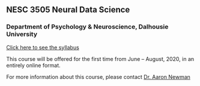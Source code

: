 ## NESC 3505 Neural Data Science

### Department of Psychology & Neuroscience, Dalhousie University

[Click here to see the syllabus](NESC3505_Syllabus_2020_s.md)

This course will be offered for the first time from June – August, 2020, in an entirely online format.

For more information about this course, please contact [Dr. Aaron Newman](mailto:Aaron.Newman@dal.ca?subject=NESC%203505)
